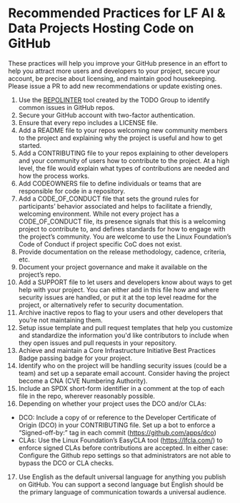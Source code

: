 # Recommended Practices for LF AI & Data Projects Hosting Code on GitHub

These practices will help you improve your GitHub presence in an effort to help you attract more users and developers to your project, secure your account, be precise about licensing, and maintain good housekeeping. Please issue a PR to add new recommendations or update existing ones.

1. Use the [REPOLINTER](https://github.com/todogroup/repolinter) tool created by the TODO Group to identify common issues in GitHub repos. 
2. Secure your GitHub account with two-factor authentication.
3. Ensure that every repo includes a LICENSE file. 
4. Add a README file to your repos welcoming new community members to the project and explaining why the project is useful and how to get started.
5. Add a CONTRIBUTING file to your repos explaining to other developers and your community of users how to contribute to the project. At a high level, the file would explain what types of contributions are needed and how the process works.
6. Add CODEOWNERS file to define individuals or teams that are responsible for code in a repository.
7. Add a CODE_OF_CONDUCT file that sets the ground rules for participants’ behavior associated and helps to facilitate a friendly, welcoming environment. While not every project has a CODE_OF_CONDUCT file, its presence signals that this is a welcoming project to contribute to, and defines standards for how to engage with the project’s community. You are welcome to use the Linux Foundation’s Code of Conduct if project specific CoC does not exist.
8. Provide documentation on the release methodology, cadence, criteria, etc.
9. Document your project governance and make it available on the project’s repo.
10. Add a SUPPORT file to let users and developers know about ways to get help with your project. You can either add in this file how and where security issues are handled, or put it at the top level readme for the project, or alternatively refer to security documentation.
11. Archive inactive repos to flag to your users and other developers that you’re not maintaining them.
12. Setup issue template and pull request templates that help you customize and standardize the information you'd like contributors to include when they open issues and pull requests in your repository.
13. Achieve and maintain a Core Infrastructure Initiative Best Practices Badge passing badge for your project.
14. Identify who on the project will be handling security issues (could be a team) and set up a separate email account.  Consider having the project become a CNA (CVE Numbering Authority).
15. Include an SPDX short-form identifier in a comment at the top of each file in the repo, wherever reasonably possible.
16. Depending on whether your project uses the DCO and/or CLAs:
  * DCO: Include a copy of or reference to the Developer Certificate of Origin (DCO) in your CONTRIBUTING file. Set up a bot to enforce a “Signed-off-by:” tag in each commit (https://github.com/apps/dco)
  * CLAs: Use the Linux Foundation’s EasyCLA tool (https://lfcla.com/) to enforce signed CLAs before contributions are accepted. In either case: Configure the Github repo settings so that administrators are not able to bypass the DCO or CLA checks.
17. Use English as the default universal language for anything you publish on GitHub. You can support a second language but English should be the primary language of communication towards a universal audience.
